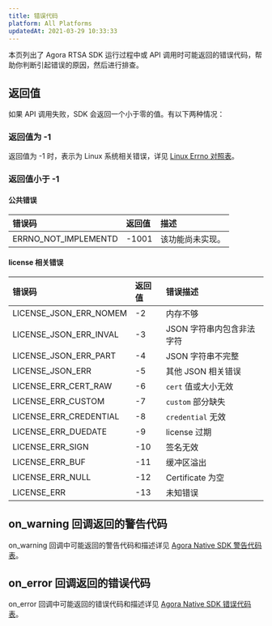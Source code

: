 ```yaml
---
title: 错误代码
platform: All Platforms
updatedAt: 2021-03-29 10:33:33
---
```

本页列出了 Agora RTSA SDK 运行过程中或 API 调用时可能返回的错误代码，帮助你判断引起错误的原因，然后进行排查。

## 返回值

如果 API 调用失败，SDK 会返回一个小于零的值。有以下两种情况：

### 返回值为 -1

返回值为 -1 时，表示为 Linux 系统相关错误，详见 [Linux Errno 对照表](http://www-numi.fnal.gov/offline_software/srt_public_context/WebDocs/Errors/unix_system_errors.html)。

### 返回值小于 -1

#### 公共错误

| 错误码               | 返回值 | 描述             |
| :------------------- | :----- | :--------------- |
| ERRNO_NOT_IMPLEMENTD | -1001  | 该功能尚未实现。 |

#### license 相关错误

| 错误码                 | 返回值 | 错误描述                  |
| :--------------------- | :----- | :------------------------ |
| LICENSE_JSON_ERR_NOMEM | -2     | 内存不够                  |
| LICENSE_JSON_ERR_INVAL | -3     | JSON 字符串内包含非法字符 |
| LICENSE_JSON_ERR_PART  | -4     | JSON 字符串不完整         |
| LICENSE_JSON_ERR       | -5     | 其他 JSON 相关错误        |
| LICENSE_ERR_CERT_RAW   | -6     | `cert` 值或大小无效       |
| LICENSE_ERR_CUSTOM     | -7     | `custom` 部分缺失         |
| LICENSE_ERR_CREDENTIAL | -8     | `credential` 无效         |
| LICENSE_ERR_DUEDATE    | -9     | license 过期              |
| LICENSE_ERR_SIGN       | -10    | 签名无效                  |
| LICENSE_ERR_BUF        | -11    | 缓冲区溢出                |
| LICENSE_ERR_NULL       | -12    | Certificate 为空          |
| LICENSE_ERR            | -13    | 未知错误                  |

## on_warning 回调返回的警告代码

on_warning 回调中可能返回的警告代码和描述详见 [Agora Native SDK 警告代码表](https://docs.agora.io/cn/Interactive%20Broadcast/API%20Reference/cpp/namespaceagora.html#a32d042123993336be6646469da251b21)。

## on_error 回调返回的错误代码

on_error 回调中可能返回的错误代码和描述详见 [Agora Native SDK 错误代码表](https://docs.agora.io/cn/Interactive%20Broadcast/API%20Reference/cpp/namespaceagora.html#a8affb9bb02864d82c4333529dc3d75a1)。